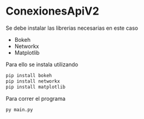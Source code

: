 # ConexionesApiV2

Se debe instalar las librerias necesarias en este caso

- Bokeh
- Networkx
- Matplotlib

Para ello se instala utilizando

```python
pip install bokeh
pip install networkx
pip install matplotlib
```
Para correr el programa

```python
py main.py
```
